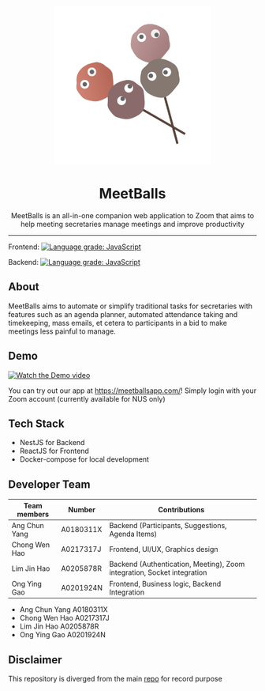 <p align="center">
  <img src="front-end/public/favicon.png" width="320" alt="Nest Logo" />
</p>

<h1 align="center">MeetBalls</h1> 
<p align="center">MeetBalls is an all-in-one companion web application to Zoom that aims to help meeting secretaries manage meetings and improve productivity</p>

---

Frontend: <a href="https://lgtm.com/projects/g/CS3216-Meetballs/meetballs-front/context:javascript"><img alt="Language grade: JavaScript" src="https://img.shields.io/lgtm/grade/javascript/g/CS3216-Meetballs/meetballs-front.svg?logo=lgtm&logoWidth=18"/></a>

Backend: <a href="https://lgtm.com/projects/g/CS3216-Meetballs/meetballs-back/context:javascript"><img alt="Language grade: JavaScript" src="https://img.shields.io/lgtm/grade/javascript/g/CS3216-Meetballs/meetballs-back.svg?logo=lgtm&logoWidth=18"/></a>

## About
MeetBalls aims to automate or simplify traditional tasks for secretaries with features such as an agenda planner, automated attendance taking and timekeeping, mass emails, et cetera to participants in a bid to make meetings less painful to manage.
## Demo
[![Watch the Demo video](https://img.youtube.com/vi/Ru1LYvjYynk/0.jpg)](https://www.youtube.com/watch?v=Ru1LYvjYynk)

You can try out our app at https://meetballsapp.com/!
Simply login with your Zoom account (currently available for NUS only)

## Tech Stack

- NestJS for Backend
- ReactJS for Frontend
- Docker-compose for local development

## Developer Team

|Team members | Number    | Contributions                                                 |
|---------    |---------- |----------------                                               |
|Ang Chun Yang| A0180311X | Backend (Participants, Suggestions, Agenda Items)             |
|Chong Wen Hao| A0217317J | Frontend, UI/UX, Graphics design                              |
|Lim Jin Hao  | A0205878R | Backend (Authentication, Meeting), Zoom integration, Socket integration |
|Ong Ying Gao | A0201924N |Frontend, Business logic, Backend Integration                  |

- Ang Chun Yang A0180311X
- Chong Wen Hao A0217317J
- Lim Jin Hao A0205878R
- Ong Ying Gao A0201924N

## Disclaimer

This repository is diverged from the main [repo](https://github.com/CS3216-Meetballs?type=source) for record purpose